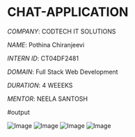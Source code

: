# CHAT-APPLICATION

*COMPANY*: CODTECH IT SOLUTIONS

*NAME*: Pothina Chiranjeevi 

*INTERN ID*: CT04DF2481

*DOMAIN*: Full Stack Web Development

*DURATION*: 4 WEEEKS

*MENTOR*: NEELA SANTOSH

#output

![Image](https://github.com/user-attachments/assets/58108343-8e0e-43ca-ae60-5b694f41b1c6)
![Image](https://github.com/user-attachments/assets/1a48cc3b-6c99-481d-9717-79869c3cd5a9)
![Image](https://github.com/user-attachments/assets/eeb123ce-4cc5-429c-a223-9f91e202c384)
![Image](https://github.com/user-attachments/assets/60b94e6c-c482-42b7-9810-d7fc538e94b2)

